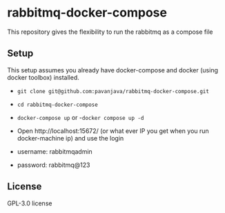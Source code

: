# rabbitmq-docker-compose
This repository gives the flexibility to run the rabbitmq as a compose file


## Setup
This setup assumes you already have docker-compose and docker (using docker toolbox) installed.

- `git clone git@github.com:pavanjava/rabbitmq-docker-compose.git`

- `cd rabbitmq-docker-compose`
- `docker-compose up`
or
-`docker compose up -d`


- Open http://localhost:15672/ (or what ever IP you get when you run docker-machine ip) and use the login

- username: rabbitmqadmin
- password: rabbitmq@123
## License
GPL-3.0 license